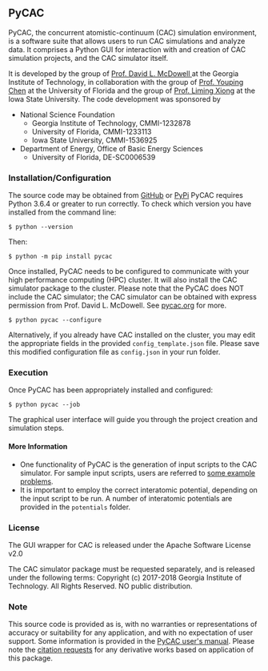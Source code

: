 ## PyCAC

PyCAC, the concurrent atomistic-continuum (CAC) simulation environment, is a software suite that allows users to run CAC simulations and analyze data. It comprises a Python GUI for interaction with and creation of CAC simulation projects, and the CAC simulator itself.

It is developed by the group of [Prof. David L. McDowell ](http://www.me.gatech.edu/faculty/mcdowell) at the Georgia Institute of Technology, in collaboration with the group of [Prof. Youping Chen](http://web.mae.ufl.edu/chenlab/) at the University of Florida and the group of [Prof. Liming Xiong](http://www.aere.iastate.edu/lmxiong/) at the Iowa State University. The code development was sponsored by

* National Science Foundation
	- Georgia Institute of Technology, CMMI-1232878
	- University of Florida, CMMI-1233113
	- Iowa State University, CMMI-1536925
* Department of Energy, Office of Basic Energy Sciences
	- University of Florida, DE-SC0006539

### Installation/Configuration
The source code may be obtained from [GitHub](https://github.com/GT-McDowell-Lab/PyCAC/tree/master/gui) or [PyPi](https://pypi.org/project/pycac/)
PyCAC requires Python 3.6.4 or greater to run correctly. To check which version you have installed from the command line:
```
$ python --version
```
Then:

```
$ python -m pip install pycac
```
Once installed, PyCAC needs to be configured to communicate with your high performance computing (HPC) cluster. It will also install the CAC simulator package to the cluster. Please note that the PyCAC does NOT include the CAC simulator; the CAC simulator can be obtained with express permission from Prof. David L. McDowell. See [pycac.org](http://www.pycac.org/) for more.
```
$ python pycac --configure
```
Alternatively, if you already have CAC installed on the cluster, you may edit the appropriate fields in the provided `config_template.json` file. Please save this modified configuration file as `config.json` in your run folder. 

### Execution
Once PyCAC has been appropriately installed and configured:
```
$ python pycac --job
```
The graphical user interface will guide you through the project creation and simulation steps. 

#### More Information

* One functionality of PyCAC is the generation of input scripts to the CAC simulator. For sample input scripts, users are referred to [some example problems](http://www.pycac.org/chapter7/). 
* It is important to employ the correct interatomic potential, depending on the input script to be run. A number of interatomic potentials are provided in the `potentials` folder.  

### License

The GUI wrapper for CAC is released under the Apache Software License v2.0

The CAC simulator package must be requested separately, and is released under the following terms: 
Copyright (c) 2017-2018 Georgia Institute of Technology. All Rights Reserved.
NO public distribution.

### Note

This source code is provided as is, with no warranties or representations of accuracy or suitability for any application, and with no expectation of user support. Some information is provided in the [PyCAC user's manual](http://www.pycac.org). Please note the [citation requests](http://www.pycac.org/chapter1/ack-and-cite.html) for any derivative works based on application of this package.